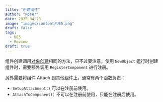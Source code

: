 ```yaml
---
title: "创建组件"
author: "Roser"
date: 2025-04-23
image: "images/content/UE5.png"
draft: false
tags:
  - UE5
  - Review
draft: true
---
```

组件创建调用[对象创建](../对象创建)相同的方法，只不过要注意，使用 `NewObject` 运行时创建组件时，需要额外调用 `RegisterComponent` 进行注册。

另外需要将组件 Attach 到其他组件上，通常有两个函数负责：
- `SetupAttachment()`
	可以在注册前使用。
- `AttachToComponent()`
	不可以在注册前使用，只能在注册后使用。